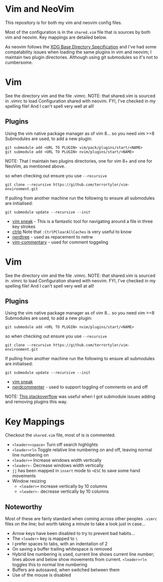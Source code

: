 # Vim and NeoVim
This repository is for both my vim and neovim config files.

Most of the configuration is in the `shared.vim` file that is sources by both vim and neovim. Key mappings are detailed below.

As neovim follows the [XDG Base Directory Specification](https://specifications.freedesktop.org/basedir-spec/basedir-spec-latest.html) and I've had some compatability issues when loading the same plugins in vim and neovim; I maintain two plugin directories. Although using git submodules so it's not to cumbersome.

# Vim
See the directory vim and the file .vimrc.
NOTE: that shared.vim is sourced in .vimrc to load Configuration shared with neovim.
FYI, I've checked in my spelling file! And I can't spell very well at all!

## Plugins
Using the vim native package manager as of vim 8... so you need vim >=8
Submodules are used, to add a new plugin:
```
git submodule add <URL TO PLUGIN> vim/pack/plugins/start/<NAME>
git submodule add <URL TO PLUGIN> nvim/plugins/start/<NAME>
```
NOTE: That I maintain two plugins directories, one for vim 8+ and one for NeoVim, as mentioned above.

so when checking out ensure you use `--recursive`
```
git clone --recursive https://github.com/terrortylor/vim-environment.git
```

If pulling from another machine run the following to ensure all submodules are initialised:
```
git submodule update --recursive --init
```
* [vim sneak](https://github.com/justinmk/vim-sneak) - This is a fantastic tool for navigating around a file in three key strokes
* [ctrlp](https://github.com/ctrlpvim/ctrlp.vim) Note that `:CtrlPClearAllCaches` is very useful to know
* [nerdtree](https://github.com/scrooloose/nerdtree.git) - used as repacement to netrw
* [vim-commentary](https://github.com/tpope/vim-commentary) - used for comment toggeling

# Vim
See the directory vim and the file .vimrc.
NOTE: that shared.vim is sourced in .vimrc to load Configuration shared with neovim.
FYI, I've checked in my spelling file! And I can't spell very well at all!

## Plugins
Using the vim native package manager as of vim 8... so you need vim >=8
Submodules are used, to add a new plugin:
```
git submodule add <URL TO PLUGIN> nvim/plugins/start/<NAME>
```
so when checking out ensure you use `--recursive`
```
git clone --recursive https://github.com/terrortylor/vim-environment.git
```

If pulling from another machine run the following to ensure all submodules are initialised:
```
git submodule update --recursive --init
```
* [vim sneak](https://github.com/justinmk/vim-sneak)
* [nerdcommenter](https://github.com/scrooloose/nerdcommenter.git) - used to support toggling of comments on and off

NOTE: [This stackoverflow](https://stackoverflow.com/questions/20929336/git-submodule-add-a-git-directory-is-found-locally-issue) was useful when I got submodule issues adding and removing plugins this way.

# Key Mappings
Checkout the `shared.vim` file, most of is is commented.

* `<leader><space>` Turn off search highlights
* `<leader>rln` Toggle relative line numbering on and off, leaving normal line numbering on
* `<leader>+` Increase windows width vertically
* `<leader>-` Decrease windows width vertically
* `jj` has been mapped in `insert` mode to `<ESC` to save some hand movements
* Window resizing
  * `<leader>+` increase vertically by 10 columns
  * `<leader>-` decrease vertically by 10 columns

## Noteworthy
Most of these are fairly standard when coming across other peoples `.vimrc` files on the line; but worth taking a minute to take a look just in case...
* Arrow keys have been disabled to try to prevent bad habits...
* The `<leader>` key is mapped to `\`
* I prefer spaces to tabs, with an indentation of 2
* On saving a buffer trailing whitespace is removed
* Hybrid line numbering is used, current line shows current line number; lines above and below show movements from current. `<leader>rln` toggles this to normal line numbering
* Buffers are autosaved, when switched between them
* Use of the mouse is disabled
